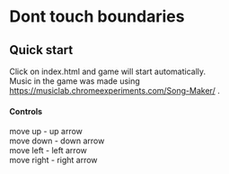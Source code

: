 # Dont touch boundaries

## Quick start
Click on index.html and game will start automatically.   
Music in the game was made using https://musiclab.chromeexperiments.com/Song-Maker/ .  

#### Controls

 move up - up arrow  
 move down - down arrow  
 move left - left arrow  
 move right - right arrow  

